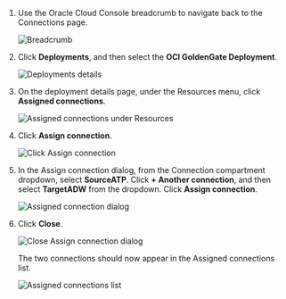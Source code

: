 <!--
    {
        "name":"Assign connections to the deployment",
        "description":"Assign connections to the deployment"
    }
-->
1. Use the Oracle Cloud Console breadcrumb to navigate back to the Connections page.

    ![Breadcrumb](https://oracle-livelabs.github.io/goldengate/ggs-common/create/images/06-01-connections-breadcrumb.png " ")

2. Click **Deployments**, and then select the **OCI GoldenGate Deployment**.

    ![Deployments details](https://oracle-livelabs.github.io/goldengate/ggs-common/create/images/06-02-deployments-details.png " ")

3. On the deployment details page, under the Resources menu, click **Assigned connections**.

    ![Assigned connections under Resources](https://oracle-livelabs.github.io/goldengate/ggs-common/create/images/06-03-assigned-connections.png " ")

4. Click **Assign connection**.

    ![Click Assign connection](https://oracle-livelabs.github.io/goldengate/ggs-common/create/images/06-02-assign-connection.png " ")

5. In the Assign connection dialog, from the Connection compartment dropdown, select **SourceATP**. Click **+ Another connection**, and then select **TargetADW** from the dropdown. Click **Assign connection**.

    ![Assigned connection dialog](https://oracle-livelabs.github.io/goldengate/ggs-common/create/images/06-04-assign-connections.png " ")

6. Click **Close**.

    ![Close Assign connection dialog](https://oracle-livelabs.github.io/goldengate/ggs-common/create/images/06-06a-close-assign-connections.png " ")

    The two connections should now appear in the Assigned connections list. 

    ![Assigned connections list](https://oracle-livelabs.github.io/goldengate/ggs-common/create/images/06-06b-assigned-connections-list.png " ")